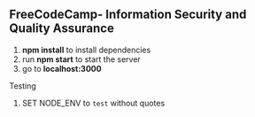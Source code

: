 ## **FreeCodeCamp**- Information Security and Quality Assurance

1. **npm install** to install dependencies
2. run **npm start** to start the server
3. go to **localhost:3000**

Testing

1. SET NODE_ENV to `test` without quotes
